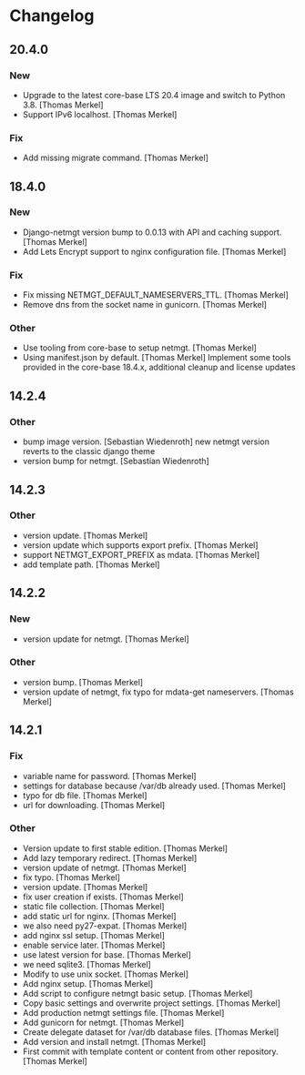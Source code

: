 # Changelog

## 20.4.0

### New

* Upgrade to the latest core-base LTS 20.4 image and switch to Python 3.8. [Thomas Merkel]
* Support IPv6 localhost. [Thomas Merkel]

### Fix

* Add missing migrate command. [Thomas Merkel]

## 18.4.0

### New

* Django-netmgt version bump to 0.0.13 with API and caching support. [Thomas Merkel]
* Add Lets Encrypt support to nginx configuration file. [Thomas Merkel]

### Fix

* Fix missing NETMGT_DEFAULT_NAMESERVERS_TTL. [Thomas Merkel]
* Remove dns from the socket name in gunicorn. [Thomas Merkel]

### Other

* Use tooling from core-base to setup netmgt. [Thomas Merkel]
* Using manifest.json by default. [Thomas Merkel]
  Implement some tools provided in the core-base 18.4.x, additional cleanup and license updates

## 14.2.4

### Other

* bump image version. [Sebastian Wiedenroth]
      new netmgt version reverts to the classic django theme
* version bump for netmgt. [Sebastian Wiedenroth]

## 14.2.3

### Other

* version update. [Thomas Merkel]
* version update which supports export prefix. [Thomas Merkel]
* support NETMGT_EXPORT_PREFIX as mdata. [Thomas Merkel]
* add template path. [Thomas Merkel]

## 14.2.2

### New

* version update for netmgt. [Thomas Merkel]

### Other

* version bump. [Thomas Merkel]
* version update of netmgt, fix typo for mdata-get nameservers. [Thomas Merkel]

## 14.2.1

### Fix

* variable name for password. [Thomas Merkel]
* settings for database because /var/db already used. [Thomas Merkel]
* typo for db file. [Thomas Merkel]
* url for downloading. [Thomas Merkel]

### Other

* Version update to first stable edition. [Thomas Merkel]
* Add lazy temporary redirect. [Thomas Merkel]
* version update of netmgt. [Thomas Merkel]
* fix typo. [Thomas Merkel]
* version update. [Thomas Merkel]
* fix user creation if exists. [Thomas Merkel]
* static file collection. [Thomas Merkel]
* add static url for nginx. [Thomas Merkel]
* we also need py27-expat. [Thomas Merkel]
* add nginx ssl setup. [Thomas Merkel]
* enable service later. [Thomas Merkel]
* use latest version for base. [Thomas Merkel]
* we need sqlite3. [Thomas Merkel]
* Modify to use unix socket. [Thomas Merkel]
* Add nginx setup. [Thomas Merkel]
* Add script to configure netmgt basic setup. [Thomas Merkel]
* Copy basic settings and overwrite project settings. [Thomas Merkel]
* Add production netmgt settings file. [Thomas Merkel]
* Add gunicorn for netmgt. [Thomas Merkel]
* Create delegate dataset for /var/db database files. [Thomas Merkel]
* Add version and install netmgt. [Thomas Merkel]
* First commit with template content or content from other repository. [Thomas Merkel]
